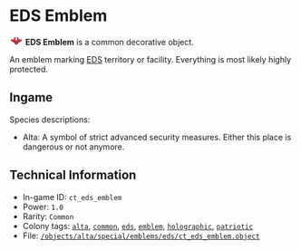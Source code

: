 # EDS Emblem

<img src="https://raw.githubusercontent.com/Ceterai/Enternia/main/objects/alta/special/emblems/eds/body.png" alt="EDS Emblem icon" loading="lazy" height=16px width="auto" /> **EDS Emblem** is a common decorative object.

An emblem marking [EDS](https://ceterai.github.io/MyEnternia/Wiki/Tags/Eds) territory or facility. Everything is most likely highly protected.

## Ingame

Species descriptions:

- Alta: A symbol of strict advanced security measures. Either this place is dangerous or not anymore.

## Technical Information

- In-game ID: `ct_eds_emblem`
- Power: `1.0`
- Rarity: `Common`
- Colony tags: [`alta`](https://ceterai.github.io/MyEnternia/Wiki/Tags/Alta), [`common`](https://ceterai.github.io/MyEnternia/Wiki/Tags/Common), [`eds`](https://ceterai.github.io/MyEnternia/Wiki/Tags/Eds), [`emblem`](https://ceterai.github.io/MyEnternia/Wiki/Tags/Emblem), [`holographic`](https://ceterai.github.io/MyEnternia/Wiki/Tags/Holographic), [`patriotic`](https://ceterai.github.io/MyEnternia/Wiki/Tags/Patriotic)
- File: [`/objects/alta/special/emblems/eds/ct_eds_emblem.object`](https://github.com/Ceterai/Enternia/blob/main/objects/alta/special/emblems/eds/ct_eds_emblem.object)
